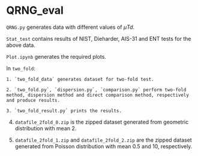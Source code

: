# QRNG_eval

`QRNG.py` generates data with different values of $\mu Td$.

`Stat_test` contains results of NIST, Dieharder, AIS-31 and ENT tests for the above data.

`Plot.ipynb` generates the required plots.

In `two_fold`:

    1. `two_fold_data` generates dataset for two-fold test.
    
    2. `two_fold.py`, `dispersion.py`, `comparison.py` perform two-fold method, dispersion method and direct comparison method, respectively and produce results.
    
    3. `two_fold_result.py` prints the results.
    
   4.  `datafile_2fold_0.zip` is the zipped dataset generated from geometric distribution with mean 2.

   6.  `datafile_2fold_1.zip` and `datafile_2fold_2.zip` are the zipped dataset generated from Poisson distribution with mean 0.5 and 10, respectively.
